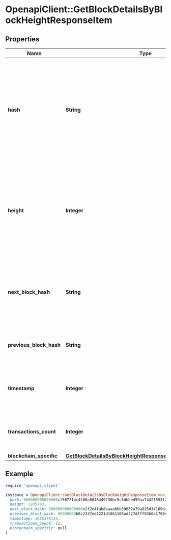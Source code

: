 # OpenapiClient::GetBlockDetailsByBlockHeightResponseItem

## Properties

| Name | Type | Description | Notes |
| ---- | ---- | ----------- | ----- |
| **hash** | **String** | Represents the hash of the block, which is its unique identifier. It represents a cryptographic digital fingerprint made by hashing the block header twice through the SHA256 algorithm. |  |
| **height** | **Integer** | Represents the number of blocks in the blockchain preceding this specific block. Block numbers have no gaps. A blockchain usually starts with block 0 called the \&quot;Genesis block\&quot;. |  |
| **next_block_hash** | **String** | Represents the hash of the next block. When this is the last block of the blockchain this value will be an empty string. |  |
| **previous_block_hash** | **String** | Represents the hash of the previous block, also known as the parent block. |  |
| **timestamp** | **Integer** | Defines the exact date/time when this block was mined in Unix Timestamp. |  |
| **transactions_count** | **Integer** | Represents the total number of all transactions as part of this block. |  |
| **blockchain_specific** | [**GetBlockDetailsByBlockHeightResponseItemBlockchainSpecific**](GetBlockDetailsByBlockHeightResponseItemBlockchainSpecific.md) |  |  |

## Example

```ruby
require 'openapi_client'

instance = OpenapiClient::GetBlockDetailsByBlockHeightResponseItem.new(
  hash: 000000000000000cf507214c4f86a5048449230bc5c5dbbed59aa74421553f26,
  height: 1939743,
  next_block_hash: 000000000000000e2f2e4fab8eaaa6bb39632a79a825d34169d451a86959fe04,
  previous_block_hash: 00000000b8c2337ed1221d1861105ad227dfff93b0a1798e78fb6edff58925f5,
  timestamp: 1615378134,
  transactions_count: 12,
  blockchain_specific: null
)
```


